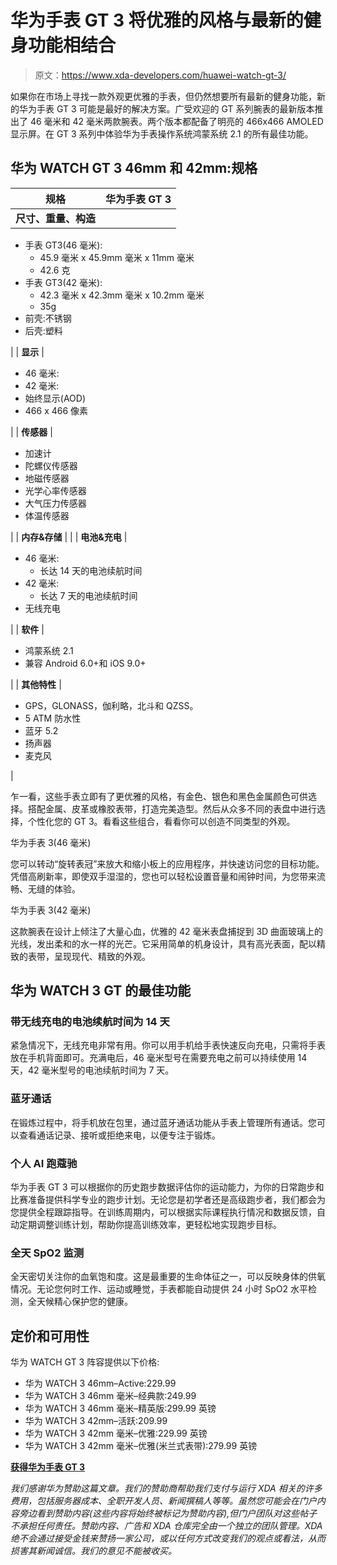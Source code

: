 # 华为手表 GT 3 将优雅的风格与最新的健身功能相结合

> 原文：<https://www.xda-developers.com/huawei-watch-gt-3/>

如果你在市场上寻找一款外观更优雅的手表，但仍然想要所有最新的健身功能，新的华为手表 GT 3 可能是最好的解决方案。广受欢迎的 GT 系列腕表的最新版本推出了 46 毫米和 42 毫米两款腕表。两个版本都配备了明亮的 466x466 AMOLED 显示屏。在 GT 3 系列中体验华为手表操作系统鸿蒙系统 2.1 的所有最佳功能。

## 华为 WATCH GT 3 46mm 和 42mm:规格

| 规格 | 华为手表 GT 3 |
| --- | --- |
| **尺寸、重量、构造** | 

*   手表 GT3(46 毫米):
    *   45.9 毫米 x 45.9mm 毫米 x 11mm 毫米
    *   42.6 克
*   手表 GT3(42 毫米):
    *   42.3 毫米 x 42.3mm 毫米 x 10.2mm 毫米
    *   35g
*   前壳:不锈钢
*   后壳:塑料

 |
| **显示** | 

*   46 毫米:
*   42 毫米:
*   始终显示(AOD)
*   466 x 466 像素

 |
| **传感器** | 

*   加速计
*   陀螺仪传感器
*   地磁传感器
*   光学心率传感器
*   大气压力传感器
*   体温传感器

 |
| **内存&存储** |  |
| **电池&充电** | 

*   46 毫米:
    *   长达 14 天的电池续航时间
*   42 毫米:
    *   长达 7 天的电池续航时间
*   无线充电

 |
| **软件** | 

*   鸿蒙系统 2.1
*   兼容 Android 6.0+和 iOS 9.0+

 |
| **其他特性** | 

*   GPS，GLONASS，伽利略，北斗和 QZSS。
*   5 ATM 防水性
*   蓝牙 5.2
*   扬声器
*   麦克风

 |

乍一看，这些手表立即有了更优雅的风格，有金色、银色和黑色金属颜色可供选择。搭配金属、皮革或橡胶表带，打造完美造型。然后从众多不同的表盘中进行选择，个性化您的 GT 3。看看这些组合，看看你可以创造不同类型的外观。

华为手表 3(46 毫米)

您可以转动“旋转表冠”来放大和缩小板上的应用程序，并快速访问您的目标功能。凭借高刷新率，即使双手湿湿的，您也可以轻松设置音量和闹钟时间，为您带来流畅、无缝的体验。

华为手表 3(42 毫米)

这款腕表在设计上倾注了大量心血，优雅的 42 毫米表盘捕捉到 3D 曲面玻璃上的光线，发出柔和的水一样的光芒。它采用简单的机身设计，具有高光表面，配以精致的表带，呈现现代、精致的外观。

## 华为 WATCH 3 GT 的最佳功能

### 带无线充电的电池续航时间为 14 天

紧急情况下，无线充电非常有用。你可以用手机给手表快速反向充电，只需将手表放在手机背面即可。充满电后，46 毫米型号在需要充电之前可以持续使用 14 天，42 毫米型号的电池续航时间为 7 天。

### 蓝牙通话

在锻炼过程中，将手机放在包里，通过蓝牙通话功能从手表上管理所有通话。您可以查看通话记录、接听或拒绝来电，以便专注于锻炼。

### 个人 AI 跑蔻驰

华为手表 GT 3 可以根据你的历史跑步数据评估你的运动能力，为你的日常跑步和比赛准备提供科学专业的跑步计划。无论您是初学者还是高级跑步者，我们都会为您提供全程跟踪指导。在训练周期内，可以根据实际课程执行情况和数据反馈，自动定期调整训练计划，帮助你提高训练效率，更轻松地实现跑步目标。

### 全天 SpO2 监测

全天密切关注你的血氧饱和度。这是最重要的生命体征之一，可以反映身体的供氧情况。无论您何时工作、运动或睡觉，手表都能自动提供 24 小时 SpO2 水平检测，全天候精心保护您的健康。

## 定价和可用性

华为 WATCH GT 3 阵容提供以下价格:

*   华为 WATCH 3 46mm–Active:229.99
*   华为 WATCH 3 46mm 毫米–经典款:249.99
*   华为 WATCH 3 46mm 毫米–精英版:299.99 英镑
*   华为 WATCH 3 42mm–活跃:209.99
*   华为 WATCH 3 42mm 毫米–优雅:229.99 英镑
*   华为 WATCH 3 42mm 毫米–优雅(米兰式表带):279.99 英镑

[**获得华为手表 GT 3**](https://consumer.huawei.com/en/wearables/watch-gt3/)

*我们感谢华为赞助这篇文章。我们的赞助商帮助我们支付与运行 XDA 相关的许多费用，包括服务器成本、全职开发人员、新闻撰稿人等等。虽然您可能会在门户内容旁边看到赞助内容(这些内容将始终被标记为赞助内容),但门户团队对这些帖子不承担任何责任。赞助内容、广告和 XDA 仓库完全由一个独立的团队管理。XDA 绝不会通过接受金钱来赞扬一家公司，或以任何方式改变我们的观点或看法，从而损害其新闻诚信。我们的意见不能被收买。*